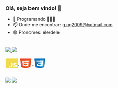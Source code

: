 ### Olá, seja bem vindo! 👋




- 🌱 Programando 👨🏻‍💻
- 📫 Onde me encontrar: g.ng2009@hotmail.com
- 😄 Pronomes: ele/dele

#

<div>
<a href="https://github.com/geovanegirard">
<img loading="lazy" height="180em" src="https://github-readme-stats.vercel.app/api/top-langs/?username=geovanegirard&layout=compact&langs_count=7&theme=dracula"/>
<img loading="lazy" height="180em" src="https://github-readme-stats.vercel.app/api?username=geovanegirard&show_icons=true&theme=dracula&include_all_commits=true&count_private=true"/>
</div>



<div style="display: inline_block"><br>
  <img align="center" alt="Js" height="30" width="40" src="https://raw.githubusercontent.com/devicons/devicon/master/icons/javascript/javascript-plain.svg">
  <img align="center" alt="HTML" height="30" width="40" src="https://raw.githubusercontent.com/devicons/devicon/master/icons/html5/html5-original.svg">
  <img align="center" alt="CSS" height="30" width="40" src="https://raw.githubusercontent.com/devicons/devicon/master/icons/css3/css3-original.svg">
  
  ##

<div> 

  <a href="https://instagram.com/geovanegirard/" target="_blank"><img src="https://img.shields.io/badge/-Instagram-%23E4405F?style=for-the-badge&logo=instagram&logoColor=white" target="_blank"></a>
  <a href="https://www.linkedin.com/in/geovane-girard-070915142/" target="_blank"><img src="https://img.shields.io/badge/-LinkedIn-%230077B5?style=for-the-badge&logo=linkedin&logoColor=white" target="_blank"></a> 
  
</div>

